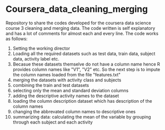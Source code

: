 # Coursera_data_cleaning_merging
Repository to share the codes developed for the coursera data science course 3 cleaning and merging data. 
The code written is self explanatory and has a lot of comments for almost each and every line.
The code works as follows:
1. Setting the working director
2. Loading all the required datasets such as test data, train data, subject data, activity label etc.
3. Becasue these datasets themselve do not have a column name hence R provides column names like "V1", "V2" etc. So the next step is to impute the column names loaded from the file "features.txt"
4. merging the datasets with activity class and subjects
5. combining the train and test datasets
6. selecting only the mean and standard deviation columns
7. adding the descriptive activity names to the dataset
8. loading the column description dataset which has description of the column names 
9. changing the abbrevated column names to descriptive ones
10. summarizing data: calculating the mean of the variable by grouping through each subject and each activity

